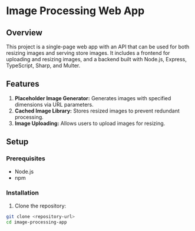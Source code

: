 # Image Processing Web App

## Overview

This project is a single-page web app with an API that can be used for both resizing images and serving store images. It includes a frontend for uploading and resizing images, and a backend built with Node.js, Express, TypeScript, Sharp, and Multer.

## Features

1. **Placeholder Image Generator:** Generates images with specified dimensions via URL parameters.
2. **Cached Image Library:** Stores resized images to prevent redundant processing.
3. **Image Uploading:** Allows users to upload images for resizing.

## Setup

### Prerequisites

- Node.js
- npm

### Installation

1. Clone the repository:

```bash
git clone <repository-url>
cd image-processing-app
```
